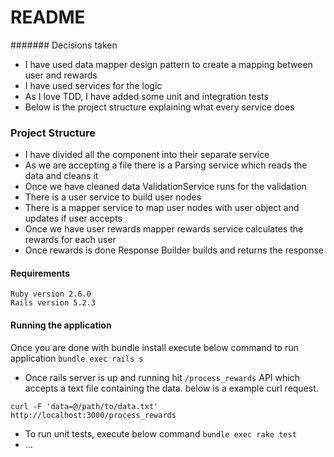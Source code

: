 # README

####### Decisions taken
* I have used data mapper design pattern to create a mapping between user and rewards
* I have used services for the logic
* As I love TDD, I have added some unit and integration tests
* Below is the project structure explaining what every service does

### Project Structure
* I have divided all the component into their separate service
* As we are accepting a file there is a Parsing service which reads the data and cleans it
* Once we have cleaned data ValidationService runs for the validation
* There is a user service to build user nodes
* There is a mapper service to map user nodes with user object and updates if user accepts
* Once we have user rewards mapper rewards service calculates the rewards for each user
* Once rewards is done Response Builder builds and returns the response

#### Requirements
```
Ruby version 2.6.0
Rails version 5.2.3
```

#### Running the application
Once you are done with bundle install execute below command to run application
`bundle exec rails s`

* Once rails server is up and running hit `/process_rewards` API which accepts
a text file containing the data. below is a example curl request.

```
curl -F 'data=@/path/to/data.txt' http://localhost:3000/process_rewards
```

* To run unit tests, execute below command
`bundle exec rake test`
* ...

